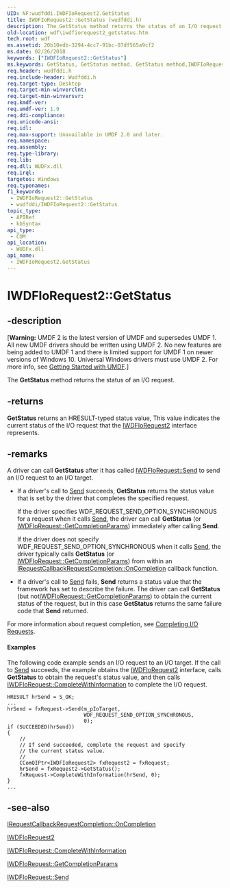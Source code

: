 ```yaml
---
UID: NF:wudfddi.IWDFIoRequest2.GetStatus
title: IWDFIoRequest2::GetStatus (wudfddi.h)
description: The GetStatus method returns the status of an I/O request.
old-location: wdf\iwdfiorequest2_getstatus.htm
tech.root: wdf
ms.assetid: 20b10edb-3294-4cc7-91bc-07df565a9cf2
ms.date: 02/26/2018
keywords: ["IWDFIoRequest2::GetStatus"]
ms.keywords: GetStatus, GetStatus method, GetStatus method,IWDFIoRequest2 interface, IWDFIoRequest2 interface,GetStatus method, IWDFIoRequest2.GetStatus, IWDFIoRequest2::GetStatus, UMDFRequestObjectRef_c2efd103-5295-494f-8938-95cf0d76fc3e.xml, umdf.iwdfiorequest2_getstatus, wdf.iwdfiorequest2_getstatus, wudfddi/IWDFIoRequest2::GetStatus
req.header: wudfddi.h
req.include-header: Wudfddi.h
req.target-type: Desktop
req.target-min-winverclnt: 
req.target-min-winversvr: 
req.kmdf-ver: 
req.umdf-ver: 1.9
req.ddi-compliance: 
req.unicode-ansi: 
req.idl: 
req.max-support: Unavailable in UMDF 2.0 and later.
req.namespace: 
req.assembly: 
req.type-library: 
req.lib: 
req.dll: WUDFx.dll
req.irql: 
targetos: Windows
req.typenames: 
f1_keywords:
 - IWDFIoRequest2::GetStatus
 - wudfddi/IWDFIoRequest2::GetStatus
topic_type:
 - APIRef
 - kbSyntax
api_type:
 - COM
api_location:
 - WUDFx.dll
api_name:
 - IWDFIoRequest2.GetStatus
---
```


# IWDFIoRequest2::GetStatus


## -description

<p class="CCE_Message">[<b>Warning:</b> UMDF 2 is the latest version of UMDF and supersedes UMDF 1.  All new UMDF drivers should be written using UMDF 2.  No new features are being added to UMDF 1 and there is limited support for UMDF 1 on newer versions of Windows 10.  Universal Windows drivers must use UMDF 2.  For more info, see <a href="https://docs.microsoft.com/windows-hardware/drivers/wdf/getting-started-with-umdf-version-2">Getting Started with UMDF</a>.]

The <b>GetStatus</b> method returns the status of an I/O request.

## -returns

<b>GetStatus</b> returns an HRESULT-typed status value, This value indicates the current status of the I/O request that the <a href="https://docs.microsoft.com/windows-hardware/drivers/ddi/wudfddi/nn-wudfddi-iwdfiorequest2">IWDFIoRequest2</a> interface represents.

## -remarks

A driver can call <b>GetStatus</b> after it has called <a href="https://docs.microsoft.com/windows-hardware/drivers/ddi/wudfddi/nf-wudfddi-iwdfiorequest-send">IWDFIoRequest::Send</a> to send an I/O request to an I/O target. 

<ul>
<li>
If a driver's call to <a href="https://docs.microsoft.com/windows-hardware/drivers/ddi/wudfddi/nf-wudfddi-iwdfiorequest-send">Send</a> succeeds, <b>GetStatus</b> returns the status value that is set by the driver that completes the specified request.

If the driver specifies WDF_REQUEST_SEND_OPTION_SYNCHRONOUS for a request when it calls <a href="https://docs.microsoft.com/windows-hardware/drivers/ddi/wudfddi/nf-wudfddi-iwdfiorequest-send">Send</a>, the driver can call <b>GetStatus</b> (or <a href="https://docs.microsoft.com/windows-hardware/drivers/ddi/wudfddi/nf-wudfddi-iwdfiorequest-getcompletionparams">IWDFIoRequest::GetCompletionParams</a>) immediately after calling <b>Send</b>.

If the driver does not specify WDF_REQUEST_SEND_OPTION_SYNCHRONOUS when it calls <a href="https://docs.microsoft.com/windows-hardware/drivers/ddi/wudfddi/nf-wudfddi-iwdfiorequest-send">Send</a>, the driver typically calls <b>GetStatus</b> (or <a href="https://docs.microsoft.com/windows-hardware/drivers/ddi/wudfddi/nf-wudfddi-iwdfiorequest-getcompletionparams">IWDFIoRequest::GetCompletionParams</a>) from within an <a href="https://docs.microsoft.com/windows-hardware/drivers/ddi/wudfddi/nf-wudfddi-irequestcallbackrequestcompletion-oncompletion">IRequestCallbackRequestCompletion::OnCompletion</a> callback function.

</li>
<li>
If a driver's call to <a href="https://docs.microsoft.com/windows-hardware/drivers/ddi/wudfddi/nf-wudfddi-iwdfiorequest-send">Send</a> fails, <b>Send</b> returns a status value that the framework has set to describe the failure. The driver can call <b>GetStatus</b> (but not<a href="https://docs.microsoft.com/windows-hardware/drivers/ddi/wudfddi/nf-wudfddi-iwdfiorequest-getcompletionparams">IWDFIoRequest::GetCompletionParams</a>) to obtain the current status of the request, but in this case <b>GetStatus</b> returns the same failure code that <b>Send</b> returned.

</li>
</ul>
For more information about request completion, see <a href="https://docs.microsoft.com/windows-hardware/drivers/wdf/completing-i-o-requests">Completing I/O Requests</a>.


#### Examples

The following code example sends an I/O request to an I/O target. If the call to <a href="https://docs.microsoft.com/windows-hardware/drivers/ddi/wudfddi/nf-wudfddi-iwdfiorequest-send">Send</a> succeeds, the example obtains the <a href="https://docs.microsoft.com/windows-hardware/drivers/ddi/wudfddi/nn-wudfddi-iwdfiorequest2">IWDFIoRequest2</a> interface, calls <b>GetStatus</b> to obtain the request's status value, and then calls <a href="https://docs.microsoft.com/windows-hardware/drivers/ddi/wudfddi/nf-wudfddi-iwdfiorequest-completewithinformation">IWDFIoRequest::CompleteWithInformation</a> to complete the I/O request.


```
HRESULT hrSend = S_OK;
...
hrSend = fxRequest->Send(m_pIoTarget,
                         WDF_REQUEST_SEND_OPTION_SYNCHRONOUS,
                         0);
if (SUCCEEDED(hrSend))
{
    //
    // If send succeeded, complete the request and specify 
    // the current status value.
    //
    CComQIPtr<IWDFIoRequest2> fxRequest2 = fxRequest;
    hrSend = fxRequest2->GetStatus();
    fxRequest->CompleteWithInformation(hrSend, 0);
}
...
```


## -see-also

<a href="https://docs.microsoft.com/windows-hardware/drivers/ddi/wudfddi/nf-wudfddi-irequestcallbackrequestcompletion-oncompletion">IRequestCallbackRequestCompletion::OnCompletion</a>



<a href="https://docs.microsoft.com/windows-hardware/drivers/ddi/wudfddi/nn-wudfddi-iwdfiorequest2">IWDFIoRequest2</a>



<a href="https://docs.microsoft.com/windows-hardware/drivers/ddi/wudfddi/nf-wudfddi-iwdfiorequest-completewithinformation">IWDFIoRequest::CompleteWithInformation</a>



<a href="https://docs.microsoft.com/windows-hardware/drivers/ddi/wudfddi/nf-wudfddi-iwdfiorequest-getcompletionparams">IWDFIoRequest::GetCompletionParams</a>



<a href="https://docs.microsoft.com/windows-hardware/drivers/ddi/wudfddi/nf-wudfddi-iwdfiorequest-send">IWDFIoRequest::Send</a>

